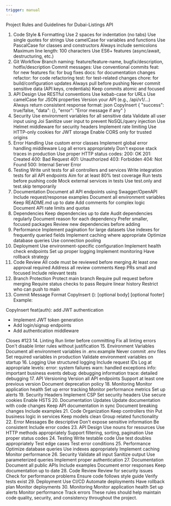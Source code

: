 ```yaml
---
trigger: manual
---
```


Project Rules and Guidelines for Dubai-Listings API

1. Code Style & Formatting
   Use 2 spaces for indentation (no tabs)
   Use single quotes for strings
   Use camelCase for variables and functions
   Use PascalCase for classes and constructors
   Always include semicolons
   Maximum line length: 100 characters
   Use ES6+ features (async/await, destructuring, etc.)
2. Git Workflow
   Branch naming: feature/feature-name, bugfix/description, hotfix/description
   Commit messages: Use conventional commits
   feat: for new features
   fix: for bug fixes
   docs: for documentation changes
   refactor: for code refactoring
   test: for test-related changes
   chore: for build/configuration updates
   Always pull before pushing
   Never commit sensitive data (API keys, credentials)
   Keep commits atomic and focused
3. API Design
   Use RESTful conventions
   Use kebab-case for URLs
   Use camelCase for JSON properties
   Version your API (e.g., /api/v1/...)
   Always return consistent response format:
   json
   CopyInsert
   {
   "success": true/false,
   "data": {},
   "error": "Error message if any"
   }
4. Security
   Use environment variables for all sensitive data
   Validate all user input using Joi
   Sanitize user input to prevent NoSQL/query injection
   Use Helmet middleware for security headers
   Implement rate limiting
   Use HTTP-only cookies for JWT storage
   Enable CORS only for trusted origins
5. Error Handling
   Use custom error classes
   Implement global error handling middleware
   Log all errors appropriately
   Don't expose stack traces in production
   Use proper HTTP status codes:
   200: OK
   201: Created
   400: Bad Request
   401: Unauthorized
   403: Forbidden
   404: Not Found
   500: Internal Server Error
6. Testing
   Write unit tests for all controllers and services
   Write integration tests for all API endpoints
   Aim for at least 80% test coverage
   Run tests before pushing code
   Mock external services in tests
   Use test.only and test.skip temporarily
7. Documentation
   Document all API endpoints using Swagger/OpenAPI
   Include request/response examples
   Document all environment variables
   Keep README.md up to date
   Add comments for complex logic
   Document API rate limits and quotas
8. Dependencies
   Keep dependencies up to date
   Audit dependencies regularly
   Document reason for each dependency
   Prefer smaller, focused packages
   Review new dependencies before adding
9. Performance
   Implement pagination for large datasets
   Use indexes for frequently queried fields
   Implement caching where appropriate
   Optimize database queries
   Use connection pooling
10. Deployment
    Use environment-specific configuration
    Implement health check endpoints
    Set up proper logging
    Implement monitoring
    Have rollback strategy
11. Code Review
    All code must be reviewed before merging
    At least one approval required
    Address all review comments
    Keep PRs small and focused
    Include relevant tests
12. Branch Protection
    Protect main branch
    Require pull request before merging
    Require status checks to pass
    Require linear history
    Restrict who can push to main
13. Commit Message Format
    CopyInsert
    <type>(<scope>): <subject>
    <BLANK LINE>
    [optional body]
    <BLANK LINE>
    [optional footer]
    Example:

CopyInsert
feat(auth): add JWT authentication

- Implement JWT token generation
- Add login/signup endpoints
- Add authentication middleware

Closes #123 14. Linting
Run linter before committing
Fix all linting errors
Don't disable linter rules without justification 15. Environment Variables
Document all environment variables in .env.example
Never commit .env files
Set required variables in production
Validate environment variables on startup 16. Logging
Use structured logging
Include request IDs
Log at appropriate levels:
error: system failures
warn: handled exceptions
info: important business events
debug: debugging information
trace: detailed debugging 17. API Versioning
Version all API endpoints
Support at least one previous version
Document deprecation policy 18. Monitoring
Monitor application health
Set up error tracking
Monitor performance metrics
Set up alerts 19. Security Headers
Implement CSP
Set security headers
Use secure cookies
Enable HSTS 20. Documentation Updates
Update documentation with code changes
Keep API documentation in sync
Document breaking changes
Include examples 21. Code Organization
Keep controllers thin
Put business logic in services
Keep models clean
Group related functionality 22. Error Messages
Be descriptive
Don't expose sensitive information
Be consistent
Include error codes 23. API Design
Use nouns for resources
Use HTTP methods appropriately
Support filtering, sorting, pagination
Use proper status codes 24. Testing
Write testable code
Use test doubles appropriately
Test edge cases
Test error conditions 25. Performance
Optimize database queries
Use indexes appropriately
Implement caching
Monitor performance 26. Security
Validate all input
Sanitize output
Use parameterized queries
Implement proper authentication 27. Documentation
Document all public APIs
Include examples
Document error responses
Keep documentation up to date 28. Code Review
Review for security issues
Check for performance problems
Ensure code follows style guide
Verify tests exist 29. Deployment
Use CI/CD
Automate deployments
Have rollback plan
Monitor deployments 30. Monitoring
Monitor application health
Set up alerts
Monitor performance
Track errors
These rules should help maintain code quality, security, and consistency throughout the project.
